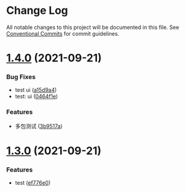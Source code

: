 # Change Log

All notable changes to this project will be documented in this file.
See [Conventional Commits](https://conventionalcommits.org) for commit guidelines.

# [1.4.0](https://coding.jd.com/selling-front/shop-c-components/compare/v1.3.0...v1.4.0) (2021-09-21)


### Bug Fixes

* test ui ([a15d9a4](https://coding.jd.com/selling-front/shop-c-components/commits/a15d9a42ac6a26a296955e4debc942f66c727fab))
* test: ui ([0464f1e](https://coding.jd.com/selling-front/shop-c-components/commits/0464f1ea16ceb706397b1b1daa1bc6dbd722f334))


### Features

* 多包测试 ([3b9517a](https://coding.jd.com/selling-front/shop-c-components/commits/3b9517ac6cda7e78f938bccf8282814bb0131604))





# [1.3.0](https://coding.jd.com/selling-front/shop-c-components/compare/v1.2.31...v1.3.0) (2021-09-21)


### Features

* test ([ef776e0](https://coding.jd.com/selling-front/shop-c-components/commits/ef776e0bb098553c719db25bc445a0850c97db39))
